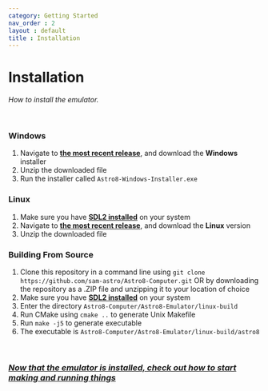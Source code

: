 ```yaml
---
category: Getting Started
nav_order : 2
layout : default
title : Installation
---
```


# Installation

*How to install the emulator.*

<br>

### Windows
1. Navigate to **[the most recent release]**, and download the **Windows** installer
2. Unzip the downloaded file
3. Run the installer called `Astro8-Windows-Installer.exe`

### Linux
1. Make sure you have **[SDL2 installed]** on your system
2. Navigate to **[the most recent release]**, and download the **Linux** version
3. Unzip the downloaded file

### Building From Source
1. Clone this repository in a command line using `git clone https://github.com/sam-astro/Astro8-Computer.git` OR by downloading the repository as a .ZIP file and unzipping it to your location of choice
2. Make sure you have **[SDL2 installed]** on your system
3. Enter the directory `Astro8-Computer/Astro8-Emulator/linux-build`
4. Run CMake using `cmake ..` to generate Unix Makefile
5. Run `make -j5` to generate executable
6. The executable is `Astro8-Computer/Astro8-Emulator/linux-build/astro8`

<br>

### ***[Now that the emulator is installed, check out how to start making and running things][Usage]***

<!----------------------------------------------------------------------------->

[SDL2 installed]: https://wiki.libsdl.org/Installation#supported_platforms
[the most recent release]: https://github.com/sam-astro/Astro8-Computer/releases/latest
[Usage]: Usage.md
